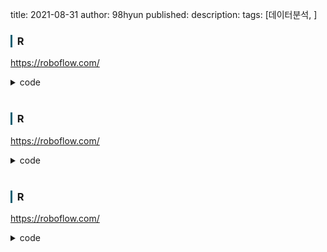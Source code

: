 title: 2021-08-31
author: 98hyun
published: 
description: 
tags: [데이터분석, ]

<h3 style="border-left: solid 3px #0E6073;"><span style="background-color:#2e3f59"></span> &nbsp; R </h3>

https://roboflow.com/

<details><summary>code</summary><blockquote><pre><code>
</code></pre></blockquote></details>

<br>

<h3 style="border-left: solid 3px #0E6073;"><span style="background-color:#2e3f59"></span> &nbsp; R </h3>

https://roboflow.com/

<details><summary>code</summary><blockquote><pre><code>
</code></pre></blockquote></details>

<br>

<h3 style="border-left: solid 3px #0E6073;"><span style="background-color:#2e3f59"></span> &nbsp; R </h3>

https://roboflow.com/

<details><summary>code</summary><blockquote><pre><code>
</code></pre></blockquote></details>

<br>